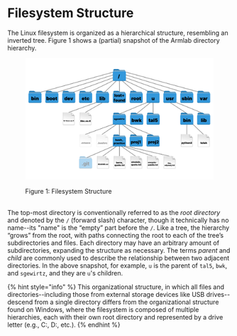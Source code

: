 # Filesystem Structure

The Linux filesystem is organized as a hierarchical structure, resembling an inverted tree. Figure 1 shows a (partial) snapshot of the Armlab directory hierarchy.

<figure><img src="../../.gitbook/assets/image (3) (1).png" alt=""><figcaption><p>Figure 1: Filesystem Structure</p></figcaption></figure>

\
The top-most directory is conventionally referred to as the _root directory_ and denoted by the `/` (forward slash) character, though it technically has no name--its "name" is the “empty” part before the `/`. Like a tree, the hierarchy “grows” from the root, with paths connecting the root to each of the tree’s subdirectories and files. Each directory may have an arbitrary amount of subdirectories, expanding the structure as necessary. The terms _parent_ and _child_ are commonly used to describe the relationship between two adjacent directories. In the above snapshot, for example, `u` is the parent of `tal5`, `bwk`, and `sgewirtz`, and they are `u`'s children.

{% hint style="info" %}
This organizational structure, in which all files and directories--including those from external storage devices like USB drives--descend from a single directory differs from the organizational structure found on Windows, where the filesystem is composed of multiple hierarchies, each with their own root directory and represented by a drive letter (e.g., C:, D:, etc.).
{% endhint %}
